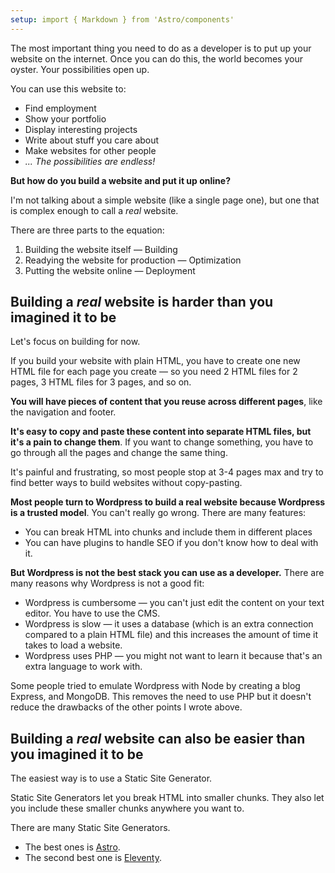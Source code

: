 ```yaml
---
setup: import { Markdown } from 'Astro/components'
---
```


The most important thing you need to do as a developer is to put up your website on the internet. Once you can do this, the world becomes your oyster. Your possibilities open up.

You can use this website to:

- Find employment
- Show your portfolio
- Display interesting projects
- Write about stuff you care about
- Make websites for other people
- _... The possibilities are endless!_

**But how do you build a website and put it up online?**

I'm not talking about a simple website (like a single page one), but one that is complex enough to call a _real_ website.

There are three parts to the equation:

1. Building the website itself — Building
2. Readying the website for production — Optimization
3. Putting the website online — Deployment

## Building a _real_ website is harder than you imagined it to be

Let's focus on building for now.

If you build your website with plain HTML, you have to create one new HTML file for each page you create — so you need 2 HTML files for 2 pages, 3 HTML files for 3 pages, and so on.

**You will have pieces of content that you reuse across different pages**, like the navigation and footer.

**It's easy to copy and paste these content into separate HTML files, but it's a pain to change them**. If you want to change something, you have to go through all the pages and change the same thing.

It's painful and frustrating, so most people stop at 3-4 pages max and try to find better ways to build websites without copy-pasting.

**Most people turn to Wordpress to build a real website because Wordpress is a trusted model**. You can't really go wrong. There are many features:

- You can break HTML into chunks and include them in different places
- You can have plugins to handle SEO if you don't know how to deal with it.

**But Wordpress is not the best stack you can use as a developer.** There are many reasons why Wordpress is not a good fit:

- Wordpress is cumbersome — you can't just edit the content on your text editor. You have to use the CMS.
- Wordpress is slow — it uses a database (which is an extra connection compared to a plain HTML file) and this increases the amount of time it takes to load a website.
- Wordpress uses PHP — you might not want to learn it because that's an extra language to work with.

Some people tried to emulate Wordpress with Node by creating a blog Express, and MongoDB. This removes the need to use PHP but it doesn't reduce the drawbacks of the other points I wrote above.

## Building a _real_ website can also be easier than you imagined it to be

The easiest way is to use a Static Site Generator.

Static Site Generators let you break HTML into smaller chunks. They also let you include these smaller chunks anywhere you want to.

There are many Static Site Generators.

- The best ones is [Astro](https://astro.build).
- The second best one is [Eleventy](https://www.11ty.dev).
